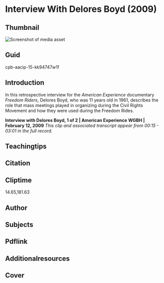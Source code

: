 # Interview With Delores Boyd (2009)

## Thumbnail

![Screenshot of media asset](https://s3.amazonaws.com/americanarchive.org/thumbnail/cpb-aacip-15-kk94747w1f.jpg "Screenshot media asset")


## Guid
cpb-aacip-15-kk94747w1f

## Introduction

In this retrospective interview for the _American Experience_ documentary _Freedom Riders_, Delores Boyd, who was 11 years old in 1961, describes the role that mass meetings played in organizing during the Civil Rights Movement and how they were used during the Freedom Rides. 

<b>Interview with Delores Boyd, 1 of 2 | American Experience</b>
<b>WGBH | February 12, 2009</b>
<i>This clip and associated transcript appear from 00:15 - 03:01 in the full record.</i>

## Teachingtips

## Citation

## Cliptime

14.65,181.63

## Author
## Subjects
## Pdflink
## Additionalresources
## Cover